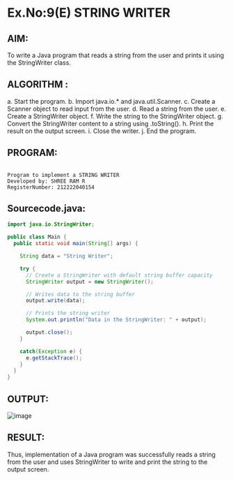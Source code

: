 # Ex.No:9(E) STRING WRITER

## AIM:
To write a Java program that reads a string from the user and prints it using the StringWriter class.
## ALGORITHM :

a.	Start the program.
b.	Import java.io.* and java.util.Scanner.
c.	Create a Scanner object to read input from the user.
d.	Read a string from the user.
e.	Create a StringWriter object.
f.	Write the string to the StringWriter object.
g.	Convert the StringWriter content to a string using .toString().
h.	Print the result on the output screen.
i.	Close the writer.
j.	End the program.


## PROGRAM:
 ```

Program to implement a STRING WRITER
Developed by: SHREE RAM R
RegisterNumber: 212222040154

```

## Sourcecode.java:
```java
import java.io.StringWriter;

public class Main {
  public static void main(String[] args) {

    String data = "String Writer";

    try {
      // Create a StringWriter with default string buffer capacity
      StringWriter output = new StringWriter();

      // Writes data to the string buffer
      output.write(data);

      // Prints the string writer
      System.out.println("Data in the StringWriter: " + output);

      output.close();
    }

    catch(Exception e) {
      e.getStackTrace();
    }
  }
}
```

## OUTPUT:

![image](https://github.com/user-attachments/assets/0a7e1237-c0a4-4fe7-9626-9722ba0c6431)

## RESULT:
Thus, implementation of  a Java program was successfully reads a string from the user and uses StringWriter to write and print the string to the output screen.

